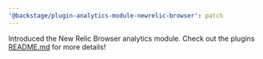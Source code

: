 ```yaml
---
'@backstage/plugin-analytics-module-newrelic-browser': patch
---
```


Introduced the New Relic Browser analytics module. Check out the plugins [README.md](https://github.com/backstage/backstage/tree/master/plugins/analytics-module-newrelic-browser) for more details!
